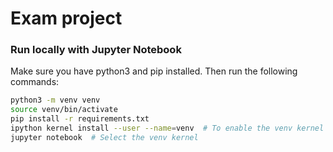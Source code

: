 # Exam project

### Run locally with Jupyter Notebook
Make sure you have python3 and pip installed. Then run the following commands:

```bash
python3 -m venv venv
source venv/bin/activate
pip install -r requirements.txt
ipython kernel install --user --name=venv  # To enable the venv kernel on jupyter
jupyter notebook  # Select the venv kernel
```
